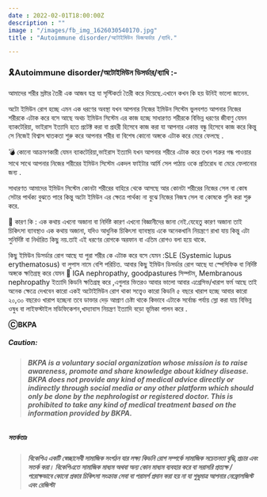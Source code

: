 ```yaml
---
date : 2022-02-01T18:00:00Z
description : ""
image : "/images/fb_img_1626030540170.jpg"
title : "Autoimmune disorder/অটোইমিউন ডিজঅর্ডার /ব্যাধি."

---
```

### 🎗Autoimmune disorder/অটোইমিউন ডিসর্ডার/ব্যাধি :-

আমাদের শরীর স্রষ্টার তৈরী এক আজব যন্ত্র যা সৃস্টিকর্তা তৈরী করে দিয়েছে.এখানে কখন কি হয় উনিই ভালো জানেন.

অটো ইমিউন রোগ হচ্ছে এমন এক ধরণের অবস্থা যখন আপনার নিজের ইমিউন সিস্টেম ভুলবশত আপনার নিজের শরীরকে এটাক করে বসে আছে অথচ ইমিউন সিস্টেম এর কাজ হচ্ছে সাধারণত শরীরকে বিভিন্ন ধরণের জীবাণু যেমন ব্যাকটেরিয়া, ভাইরাস ইত্যাদি হতে প্রটেক্ট করা বা প্রহরী হিসেবে কাজ করা যা আপনার একান্ত বন্ধু হিসেবে কাজ করে কিন্তু সে নিজেই বিশ্বাস ঘাতকতা শুরু করে আপনার শরীর বা বিশেষ কোনো অঙ্গকে এটাক করে মেরে ফেলছে .

💣 কোনো আক্রমণকারী যেমন ব্যাকটেরিয়া,ভাইরাস ইত্যাদি যখন আপনার শরীরে এটাক করে তখন শত্রুর গন্ধ পাওয়ার সাথে সাথে আপনার নিজের শরীরের ইমিউন সিস্টেম একদল ফাইটার আর্মি সেল পাঠায় ওকে প্রতিরোধ বা মেরে ফেলানোর জন্য .

সাধারণত আমাদের ইমিউন সিস্টেম কোনটা শরীরের বাহিরে থেকে আসছে আর কোনটা শরীরের নিজের সেল বা কোষ সেটার পার্থক্য বুঝতে পারে কিন্তু অটো ইমিউন এর ক্ষেত্রে পার্থক্য না বুঝে নিজের নিজস্ব সেল বা কোষকে গুলি করা শুরু করে.

🤔 কারণ কি : এক কথায় এখনো অজানা বা নিৰ্দিষ্ট কারণ এখনো বিজ্ঞানীদের জানা নেই.যেহেতু কারণ অজানা তাই চিকিৎসা ব্যাবস্থাও এক কথায় অজানা, যদিও আধুনিক চিকিৎসা ব্যাবস্থায় একে অনেকখানি নিয়ন্ত্রণে রাখা যায় কিন্তু এটা সুনির্দিষ্ট বা নির্ধারিত কিছু নয়.তাই এই ধরণের রোগকে অরফান বা এতিম রোগও বলা হয়ে থাকে.

কিছু ইমিউন ডিসর্ডার রোগ আছে যা পুরা শরীর কে এটাক করে বসে যেমন :SLE (Systemic lupus erythematosus) বা লুপাস নামে বেশি পরিচিত. আবার কিছু ইমিউন ডিসর্ডার রোগ আছে যা স্পেসিফিক বা নির্দিষ্ট অঙ্গকে ক্ষতিগ্রস্থ করে যেমন 🚩 IGA nephropathy, goodpastures সিম্পটম, Membranous nephropathy ইত্যাদি কিডনি ক্ষতিগ্রস্থ করে ,এগুলার ভিতরও আবার ভালো আবার এগ্রেসিভ/খারাপ ফর্ম আছে তাই অনেক ক্ষেত্রে দেখবেন কারো একই অটোইমিউন রোগ থাকা সত্ত্বেও কারো কিডনি ৫ বছরে খারাপ হচ্ছে আবার কারো ২০,৩০ বছরেও খারাপ হচ্ছেনা তবে ডাক্তার দেড় আপ্রাণ চেষ্টা থাকে কিভাবে এটাকে সর্বোচ্চ পর্যায় স্লো করা যায় বিভিন্ন ওষুধ বা লাইফস্টাইল মডিফিকেশন,খাদ্যাবাস নিয়ন্ত্রণ ইত্যাদি বড়ো ভূমিকা পালন করে .

**ⒸBKPA**

##### **Caution:**

> ###### **BKPA is a voluntary social organization whose mission is to raise awareness, promote and share knowledge about kidney disease. BKPA does not provide any kind of medical advice directly or indirectly through social media or any other platform which should only be done by the nephrologist or registered doctor. This is prohibited to take any kind of medical treatment based on the information provided by BKPA.**

##### **সতর্কতাঃ**

> ###### **বিকেপিএ একটি স্বেচ্ছাসেবী সামাজিক সংগঠন যার লক্ষ্য কিডনি রোগ সম্পর্কে সামাজিক সচেতনতা বৃদ্ধি,প্রচার এবং সতর্ক করা। বিকেপিএতে সামাজিক মাধ্যম অথবা অন্য কোন মাধ্যম ব্যবহার করে বা সরাসরি প্রত্যক্ষ / পরোক্ষভাবে কোনো প্রকার চিকিৎসা সংক্রান্ত সেবা বা পরামর্শ প্রদান করা হয় না যা শুধুমাত্র আপনার নেফ্রোলজিস্ট এবং রেজিস্টা**